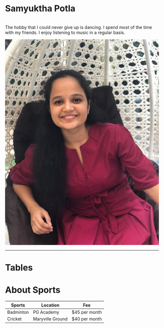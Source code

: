 # Samyuktha Potla

<br> The hobby that I could never give up is dancing. I spend most of the time with my friends. I enjoy listening to music in a regular basis. 

![My image](Samyuktha.jpeg)

---

# Tables
# About Sports

|Sports |Location  | Fee|
--- | --- | ---|
|Badminton|PG Academy|$45 per month|
|Cricket |Maryville Ground|$40 per month|
